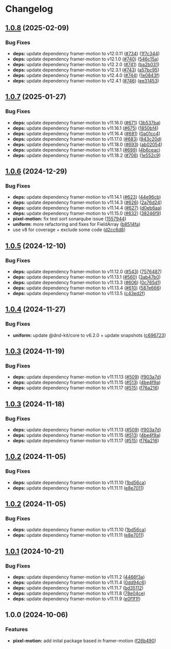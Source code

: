 # Changelog

## [1.0.8](https://github.com/fuf-stack/pixels/compare/pixel-motion-v1.0.7...pixel-motion-v1.0.8) (2025-02-09)


### Bug Fixes

* **deps:** update dependency framer-motion to v12.0.11 ([#734](https://github.com/fuf-stack/pixels/issues/734)) ([1f7c344](https://github.com/fuf-stack/pixels/commit/1f7c34466c5995d01e3507639ffc58085f0e7870))
* **deps:** update dependency framer-motion to v12.1.0 ([#740](https://github.com/fuf-stack/pixels/issues/740)) ([546c15a](https://github.com/fuf-stack/pixels/commit/546c15ab2cadc6eea3e7e51e5be0e2ae1be20d91))
* **deps:** update dependency framer-motion to v12.2.0 ([#741](https://github.com/fuf-stack/pixels/issues/741)) ([ba2b031](https://github.com/fuf-stack/pixels/commit/ba2b031884aa86858d87f1dde63ac9fdf51456c9))
* **deps:** update dependency framer-motion to v12.3.1 ([#743](https://github.com/fuf-stack/pixels/issues/743)) ([a57bc95](https://github.com/fuf-stack/pixels/commit/a57bc95c11dcaa1af535722bfbf4db5a2366fd4d))
* **deps:** update dependency framer-motion to v12.4.0 ([#744](https://github.com/fuf-stack/pixels/issues/744)) ([1e0843f](https://github.com/fuf-stack/pixels/commit/1e0843fbce285f91c97bfb8ddec86ed1ca570e4b))
* **deps:** update dependency framer-motion to v12.4.1 ([#746](https://github.com/fuf-stack/pixels/issues/746)) ([ee31453](https://github.com/fuf-stack/pixels/commit/ee31453651f46031ee82352784aeb759f17f87e0))

## [1.0.7](https://github.com/fuf-stack/pixels/compare/pixel-motion-v1.0.6...pixel-motion-v1.0.7) (2025-01-27)


### Bug Fixes

* **deps:** update dependency framer-motion to v11.16.0 ([#671](https://github.com/fuf-stack/pixels/issues/671)) ([3b537ba](https://github.com/fuf-stack/pixels/commit/3b537ba370cd27b31c8ced4a6be157347fc86c51))
* **deps:** update dependency framer-motion to v11.16.1 ([#675](https://github.com/fuf-stack/pixels/issues/675)) ([1850bf4](https://github.com/fuf-stack/pixels/commit/1850bf495a54da52a8e8c6ea5285a08c58279803))
* **deps:** update dependency framer-motion to v11.16.4 ([#681](https://github.com/fuf-stack/pixels/issues/681)) ([0a01cc4](https://github.com/fuf-stack/pixels/commit/0a01cc48ca4d2f9a6ccd6cf83c20bbb3946d8707))
* **deps:** update dependency framer-motion to v11.17.0 ([#683](https://github.com/fuf-stack/pixels/issues/683)) ([943c20d](https://github.com/fuf-stack/pixels/commit/943c20df14d50f0dab81c09e5c424513056e997b))
* **deps:** update dependency framer-motion to v11.18.0 ([#693](https://github.com/fuf-stack/pixels/issues/693)) ([ab02054](https://github.com/fuf-stack/pixels/commit/ab02054fdd69d65e3b144eecfbb1d93cf6f58227))
* **deps:** update dependency framer-motion to v11.18.1 ([#699](https://github.com/fuf-stack/pixels/issues/699)) ([4b6ceac](https://github.com/fuf-stack/pixels/commit/4b6ceac98527f52b07998ebd37a15142628e0f10))
* **deps:** update dependency framer-motion to v11.18.2 ([#706](https://github.com/fuf-stack/pixels/issues/706)) ([1e552c9](https://github.com/fuf-stack/pixels/commit/1e552c9d3e6d60f63a916d08eb82f2e82cec6bee))

## [1.0.6](https://github.com/fuf-stack/pixels/compare/pixel-motion-v1.0.5...pixel-motion-v1.0.6) (2024-12-29)


### Bug Fixes

* **deps:** update dependency framer-motion to v11.14.1 ([#623](https://github.com/fuf-stack/pixels/issues/623)) ([44e96cb](https://github.com/fuf-stack/pixels/commit/44e96cbd0517233cc45217578e18a29041e3cbf0))
* **deps:** update dependency framer-motion to v11.14.3 ([#626](https://github.com/fuf-stack/pixels/issues/626)) ([2a76d24](https://github.com/fuf-stack/pixels/commit/2a76d2497f57a1ac4d5e86dd1ad584e36748ed43))
* **deps:** update dependency framer-motion to v11.14.4 ([#627](https://github.com/fuf-stack/pixels/issues/627)) ([d0eb6aa](https://github.com/fuf-stack/pixels/commit/d0eb6aa0d587ba96e550ec4ca78cd0b5880aae1c))
* **deps:** update dependency framer-motion to v11.15.0 ([#632](https://github.com/fuf-stack/pixels/issues/632)) ([38246f9](https://github.com/fuf-stack/pixels/commit/38246f9b8ff340594bdd26f8f041d1d195b547aa))
* **pixel-motion:** fix test sort sonarqube issue ([1557944](https://github.com/fuf-stack/pixels/commit/1557944624c89ffc56d2a82486f108abe3afab31))
* **uniform:** more refactoring and fixes for FieldArray ([b8514fa](https://github.com/fuf-stack/pixels/commit/b8514fa7833aa09bc9da91abf98e18186d3e0fb3))
* use v8 for coverage + exclude some code ([d2cc6d8](https://github.com/fuf-stack/pixels/commit/d2cc6d8d4c95c183de6b2427d4520bf43b24cc9f))

## [1.0.5](https://github.com/fuf-stack/pixels/compare/pixel-motion-v1.0.4...pixel-motion-v1.0.5) (2024-12-10)


### Bug Fixes

* **deps:** update dependency framer-motion to v11.12.0 ([#543](https://github.com/fuf-stack/pixels/issues/543)) ([7576487](https://github.com/fuf-stack/pixels/commit/75764872730bef460aa56bffa0c6db1c85a69559))
* **deps:** update dependency framer-motion to v11.13.1 ([#560](https://github.com/fuf-stack/pixels/issues/560)) ([3ab47b0](https://github.com/fuf-stack/pixels/commit/3ab47b09ead87ec332961b83973846d99c8ab37c))
* **deps:** update dependency framer-motion to v11.13.3 ([#606](https://github.com/fuf-stack/pixels/issues/606)) ([0c765d1](https://github.com/fuf-stack/pixels/commit/0c765d1bea00c0a865e59a482f874b73710c0082))
* **deps:** update dependency framer-motion to v11.13.4 ([#610](https://github.com/fuf-stack/pixels/issues/610)) ([587e666](https://github.com/fuf-stack/pixels/commit/587e666407b0f050f16f6c80c6540bde47f5165a))
* **deps:** update dependency framer-motion to v11.13.5 ([c43ed2f](https://github.com/fuf-stack/pixels/commit/c43ed2f1b6e5958169976b864649f02b075f5d8a))

## [1.0.4](https://github.com/fuf-stack/pixels/compare/pixel-motion-v1.0.3...pixel-motion-v1.0.4) (2024-11-27)


### Bug Fixes

* **uniform:** update @dnd-kit/core to v6.2.0 + update snapshots ([c696723](https://github.com/fuf-stack/pixels/commit/c69672378df5a3a6889c05329dda83a56fe04a61))

## [1.0.3](https://github.com/fuf-stack/uniform/compare/pixel-motion-v1.0.2...pixel-motion-v1.0.3) (2024-11-19)


### Bug Fixes

* **deps:** update dependency framer-motion to v11.11.13 ([#509](https://github.com/fuf-stack/uniform/issues/509)) ([f903a7d](https://github.com/fuf-stack/uniform/commit/f903a7da75c9df77fe62892586cf0287feffc9ef))
* **deps:** update dependency framer-motion to v11.11.15 ([#513](https://github.com/fuf-stack/uniform/issues/513)) ([4be4f9a](https://github.com/fuf-stack/uniform/commit/4be4f9a0dc7df3b89c9a7827c27fb175448b4fc3))
* **deps:** update dependency framer-motion to v11.11.17 ([#515](https://github.com/fuf-stack/uniform/issues/515)) ([f76a216](https://github.com/fuf-stack/uniform/commit/f76a216e796e717cb436ad268b89b8234fe937e9))

## [1.0.3](https://github.com/fuf-stack/uniform/compare/pixel-motion-v1.0.2...pixel-motion-v1.0.3) (2024-11-18)


### Bug Fixes

* **deps:** update dependency framer-motion to v11.11.13 ([#509](https://github.com/fuf-stack/uniform/issues/509)) ([f903a7d](https://github.com/fuf-stack/uniform/commit/f903a7da75c9df77fe62892586cf0287feffc9ef))
* **deps:** update dependency framer-motion to v11.11.15 ([#513](https://github.com/fuf-stack/uniform/issues/513)) ([4be4f9a](https://github.com/fuf-stack/uniform/commit/4be4f9a0dc7df3b89c9a7827c27fb175448b4fc3))
* **deps:** update dependency framer-motion to v11.11.17 ([#515](https://github.com/fuf-stack/uniform/issues/515)) ([f76a216](https://github.com/fuf-stack/uniform/commit/f76a216e796e717cb436ad268b89b8234fe937e9))

## [1.0.2](https://github.com/fuf-stack/uniform/compare/pixel-motion-v1.0.1...pixel-motion-v1.0.2) (2024-11-05)


### Bug Fixes

* **deps:** update dependency framer-motion to v11.11.10 ([1bd56ca](https://github.com/fuf-stack/uniform/commit/1bd56cabf6e13db87877b49114f8840719ff2b58))
* **deps:** update dependency framer-motion to v11.11.11 ([e8e7011](https://github.com/fuf-stack/uniform/commit/e8e701139281d2810fd46475f3c1d9994683551d))

## [1.0.2](https://github.com/fuf-stack/uniform/compare/pixel-motion-v1.0.1...pixel-motion-v1.0.2) (2024-11-05)


### Bug Fixes

* **deps:** update dependency framer-motion to v11.11.10 ([1bd56ca](https://github.com/fuf-stack/uniform/commit/1bd56cabf6e13db87877b49114f8840719ff2b58))
* **deps:** update dependency framer-motion to v11.11.11 ([e8e7011](https://github.com/fuf-stack/uniform/commit/e8e701139281d2810fd46475f3c1d9994683551d))

## [1.0.1](https://github.com/fuf-stack/uniform/compare/pixel-motion-v1.0.0...pixel-motion-v1.0.1) (2024-10-21)


### Bug Fixes

* **deps:** update dependency framer-motion to v11.11.2 ([4466f3a](https://github.com/fuf-stack/uniform/commit/4466f3a23b2b50eb51f6bf455b6b5927661aa9f4))
* **deps:** update dependency framer-motion to v11.11.4 ([0dd94c6](https://github.com/fuf-stack/uniform/commit/0dd94c697601203e3260b989063f47c15c329b90))
* **deps:** update dependency framer-motion to v11.11.7 ([bd35112](https://github.com/fuf-stack/uniform/commit/bd351125c84e5b9e20f2458f9e8edcb32e0abf1c))
* **deps:** update dependency framer-motion to v11.11.8 ([78e04ce](https://github.com/fuf-stack/uniform/commit/78e04cee19e2cc953d255a33bdd945cf147585a7))
* **deps:** update dependency framer-motion to v11.11.9 ([e0f1f1f](https://github.com/fuf-stack/uniform/commit/e0f1f1fea4c94a3421d3af7185582fc02c80fd8b))

## 1.0.0 (2024-10-06)


### Features

* **pixel-motion:** add inital package based in framer-motion ([f26b490](https://github.com/fuf-stack/uniform/commit/f26b490cdd1441575e4d9c6ddaaed8210451e7c5))

